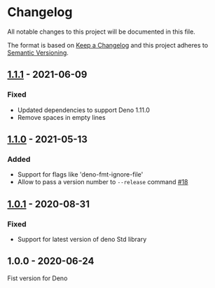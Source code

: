 <!-- deno-fmt-ignore-file -->

# Changelog

All notable changes to this project will be documented in this file.

The format is based on [Keep a Changelog](http://keepachangelog.com/)
and this project adheres to [Semantic Versioning](http://semver.org/).

## [1.1.1] - 2021-06-09
### Fixed
- Updated dependencies to support Deno 1.11.0
- Remove spaces in empty lines

## [1.1.0] - 2021-05-13
### Added
- Support for flags like 'deno-fmt-ignore-file'
- Allow to pass a version number to `--release` command [#18]

## [1.0.1] - 2020-08-31
### Fixed
- Support for latest version of deno Std library

## 1.0.0 - 2020-06-24
Fist version for Deno

[#18]: https://github.com/oscarotero/keep-a-changelog/issues/18

[1.1.1]: https://github.com/oscarotero/keep-a-changelog/compare/v1.1.0...v1.1.1
[1.1.0]: https://github.com/oscarotero/keep-a-changelog/compare/v1.0.1...v1.1.0
[1.0.1]: https://github.com/oscarotero/keep-a-changelog/compare/v1.0.0...v1.0.1
